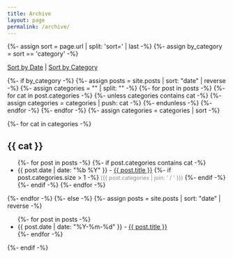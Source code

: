 ```yaml
---
title: Archive
layout: page
permalink: /archive/
---
```


{%- assign sort = page.url | split: 'sort=' | last -%}
{%- assign by_category = sort == 'category' -%}

<p>
  <a href="/archive/">Sort by Date</a> | 
  <a href="/archive/?sort=category">Sort by Category</a>
</p>

{%- if by_category -%}
  {%- assign posts = site.posts | sort: "date" | reverse -%}
  {%- assign categories = "" | split: "" -%}
  {%- for post in posts -%}
    {%- for cat in post.categories -%}
      {%- unless categories contains cat -%}
        {%- assign categories = categories | push: cat -%}
      {%- endunless -%}
    {%- endfor -%}
  {%- endfor -%}
  {%- assign categories = categories | sort -%}

  {%- for cat in categories -%}
    <h2>{{ cat }}</h2>
    <ul>
      {%- for post in posts -%}
        {%- if post.categories contains cat -%}
          <li>
            {{ post.date | date: "%b %Y" }} -
            <a href="{{ post.url | relative_url }}">{{ post.title }}</a>
            {%- if post.categories.size > 1 -%}
              <span style="font-size:0.9em;color:#888;">({{ post.categories | join: ' / ' }})</span>
            {%- endif -%}
          </li>
        {%- endif -%}
      {%- endfor -%}
    </ul>
  {%- endfor -%}
{%- else -%}
  {%- assign posts = site.posts | sort: "date" | reverse -%}
  <ul>
    {%- for post in posts -%}
      <li>
        {{ post.date | date: "%Y-%m-%d" }} -
        <a href="{{ post.url | relative_url }}">{{ post.title }}</a>
      </li>
    {%- endfor -%}
  </ul>
{%- endif -%} 